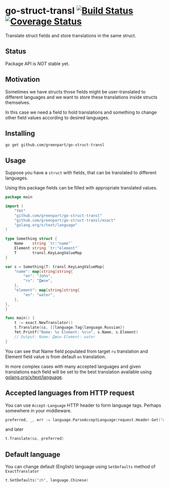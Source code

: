 # go-struct-transl [![Build Status](https://travis-ci.org/greenpart/go-struct-transl.svg?branch=master)](https://travis-ci.org/greenpart/go-struct-transl) [![Coverage Status](https://coveralls.io/repos/github/greenpart/go-struct-transl/badge.svg?branch=master)](https://coveralls.io/github/greenpart/go-struct-transl?branch=master)

Translate struct fields and store translations in the same struct.


## Status

Package API is _NOT_ stable yet.

## Motivation

Sometimes we have structs those fields might be user-translated to different
languages and we want to store these translations inside structs themselves.

In this case we need a field to hold translations and something to change
other field values according to desired languages.


## Installing

``` Shell
go get github.com/greenpart/go-struct-transl
```


## Usage

Suppose you have a `struct` with fields, that can be translated to different
languages.

Using this package fields can be filled with appropriate translated values.

``` Go
package main

import (
	"fmt"
	"github.com/greenpart/go-struct-transl"
	"github.com/greenpart/go-struct-transl/exact"
	"golang.org/x/text/language"
)

type Something struct {
	Name    string `tr:"name"`
	Element string `tr:"element"`
	T       transl.KeyLangValueMap
}

var s = Something{T: transl.KeyLangValueMap{
	"name": map[string]string{
		"en": "John",
		"ru": "Джон",
	},
	"element": map[string]string{
		"en": "water",
	},
},
}

func main() {
	t := exact.NewTranslator()
	t.Translate(&s, []language.Tag{language.Russian})
	fmt.Printf("Name: %s Element: %s\n", s.Name, s.Element)
	// Output: Name: Джон Element: water
}
```

You can see that Name field populated from target `ru` translation and Element field value is from default `en` translation.

In more complex cases with many accepted languages and given translations each field will be set to the best translation available using [golang.org/x/text/language](https://godoc.org/golang.org/x/text/language).


## Accepted languages from HTTP request

You can use `Accept-Language` HTTP header to form language tags. Perhaps
somewhere in your middleware.

``` Go
preferred, _, err := language.ParseAcceptLanguage(request.Header.Get("Accept-Language"))
```

and later

``` Go
t.Translate(&s, preferred)
```


## Default language

You can change default (English) language using `SetDefaults` method of `ExactTranslator`

``` Go
t.SetDefaults("zh", language.Chinese)
```

